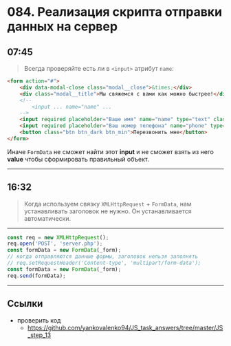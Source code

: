 # 084. Реализация скрипта отправки данных на сервер

## 07:45

> Всегда проверяйте есть ли в `<input>` атрибут `name`:

```html
<form action="#">
	<div data-modal-close class="modal__close">&times;</div>
	<div class="modal__title">Мы свяжемся с вами как можно быстрее!</div>
	<!--
		<input ... name="name" ...
	-->
	<input required placeholder="Ваше имя" name="name" type="text" class="modal__input">
	<input required placeholder="Ваш номер телефона" name="phone" type="phone" class="modal__input">
	<button class="btn btn_dark btn_min">Перезвонить мне</button>
</form>
```

Иначе `FormData` не сможет найти этот **input** и не сможет взять из него **value** чтобы сформировать правильный объект.

---

## 16:32

> Когда используем связку `XMLHttpRequest` + `FormData`, нам устанавливать заголовок не нужно. Он устанавливается автоматически.

---

```javascript
const req = new XMLHttpRequest();
req.open('POST', 'server.php');
const formData = new FormData(_form);
// когда отправляются данные формы, заголовок нельзя заполнять
// req.setRequestHeader('Content-type', 'multipart/form-data');
const formData = new FormData(_form);
req.send(formData);
```
---

## Ссылки

- проверить код
	- https://github.com/yankovalenko94/JS_task_answers/tree/master/JS_step_13
